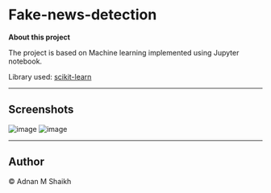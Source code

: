 # Fake-news-detection

**About this project**

The project is based on Machine learning implemented using Jupyter notebook. 

Library used: [scikit-learn](https://scikit-learn.org/stable/)

---

## Screenshots

![image](https://user-images.githubusercontent.com/52044177/124660377-bfa23600-dec3-11eb-9823-3807cdc08521.png) 
![image](https://user-images.githubusercontent.com/52044177/124660890-71416700-dec4-11eb-9515-4db10045f069.png)

---

## Author

© Adnan M Shaikh
